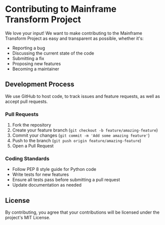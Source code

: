 # Contributing to Mainframe Transform Project

We love your input! We want to make contributing to the Mainframe Transform Project as easy and transparent as possible, whether it's:

- Reporting a bug
- Discussing the current state of the code
- Submitting a fix
- Proposing new features
- Becoming a maintainer

## Development Process

We use GitHub to host code, to track issues and feature requests, as well as accept pull requests.

### Pull Requests

1. Fork the repository
2. Create your feature branch (`git checkout -b feature/amazing-feature`)
3. Commit your changes (`git commit -m 'Add some amazing feature'`)
4. Push to the branch (`git push origin feature/amazing-feature`)
5. Open a Pull Request

### Coding Standards

- Follow PEP 8 style guide for Python code
- Write tests for new features
- Ensure all tests pass before submitting a pull request
- Update documentation as needed

## License

By contributing, you agree that your contributions will be licensed under the project's MIT License.

